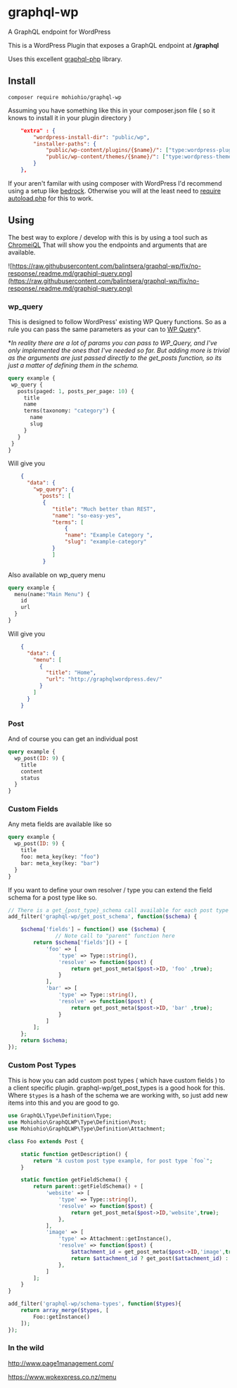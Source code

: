 # graphql-wp
A GraphQL endpoint for WordPress

This is a WordPress Plugin that exposes a GraphQL endpoint at **/graphql**

Uses this excellent [graphql-php](https://github.com/webonyx/graphql-php) library.

## Install
`composer require mohiohio/graphql-wp`

Assuming you have something like this in your composer.json file ( so it knows to install it in your plugin directory )
```json
    "extra" : {
        "wordpress-install-dir": "public/wp",
        "installer-paths": {
            "public/wp-content/plugins/{$name}/": ["type:wordpress-plugin"],
            "public/wp-content/themes/{$name}/": ["type:wordpress-theme"]
        }
    },
```

If your aren't familar with using composer with WordPress I'd recommend using a setup like [bedrock](https://roots.io/bedrock/). Otherwise you will at the least need to [require autoload.php](https://getcomposer.org/doc/01-basic-usage.md#autoloading) for this to work.


## Using

The best way to explore / develop with this is by using a tool such as [ChromeiQL](https://chrome.google.com/webstore/detail/chromeiql/fkkiamalmpiidkljmicmjfbieiclmeij) That will show you the endpoints and arguments that are available.

![https://raw.githubusercontent.com/balintsera/graphql-wp/fix/no-response/.readme.md/graphiql-query.png](https://raw.githubusercontent.com/balintsera/graphql-wp/fix/no-response/.readme.md/graphiql-query.png)

### wp_query
This is designed to follow WordPress' existing WP Query functions.  So as a rule you can pass the same parameters as your can to [WP Query](https://codex.wordpress.org/Class_Reference/WP_Query)*.

**In reality there are a lot of params you can pass to WP_Query, and I've only implemented the ones that I've needed so far. But adding more is trivial as the arguments are just passed directly to the get_posts function, so its just a matter of defining them in the schema.*

 ```graphql
query example {
  wp_query {
    posts(paged: 1, posts_per_page: 10) {
      title
      name
      terms(taxonomy: "category") {
        name
        slug
      }
    }
  }
}

```

Will give you

```json
    {
      "data": {
        "wp_query": {
          "posts": [
           {
              "title": "Much better than REST",
              "name": "so-easy-yes",
              "terms": [
                  {
	              "name": "Example Category ",
	              "slug": "example-category"
	          }
              ]
           }
```
Also available on wp_query menu

```graphql
query example {
  menu(name:"Main Menu") {
    id
    url
  }
}
```

Will give you
```json
    {
      "data": {
        "menu": [
          {
            "title": "Home",
            "url": "http://graphqlwordpress.dev/"
          }
        ]
      }
    }
```
### Post

And of course you can get an individual post 

```graphql
query example {
  wp_post(ID: 9) {
    title
    content
    status
  }
}
```

### Custom Fields

Any meta fields are available like so

```graphql
query example {
  wp_post(ID: 9) {
    title
    foo: meta_key(key: "foo")
    bar: meta_key(key: "bar")
  }
}
```

If you want to define your own resolver / type you can extend the field schema for a post type like so.

```php
// There is a get_{post_type}_schema call available for each post type
add_filter('graphql-wp/get_post_schema', function($schema) {

    $schema['fields'] = function() use ($schema) {
               // Note call to "parent" function here
        return $schema['fields']() + [
            'foo' => [
                'type' => Type::string(),
                'resolve' => function($post) {
                    return get_post_meta($post->ID, 'foo' ,true);
                }
            ],
            'bar' => [
                'type' => Type::string(),
                'resolve' => function($post) {
                    return get_post_meta($post->ID, 'bar' ,true);
                }
            ]
        ];
    };
    return $schema;
});
```

### Custom Post Types

This is how you can add custom post types ( which have custom fields ) to a client specific plugin.
graphql-wp/get_post_types is a good hook for this.
Where `$types` is a hash of the schema we are working with, so just add new items into this and you are good to go.

```php
use GraphQL\Type\Definition\Type;
use Mohiohio\GraphQLWP\Type\Definition\Post;
use Mohiohio\GraphQLWP\Type\Definition\Attachment;

class Foo extends Post {

    static function getDescription() {
        return "A custom post type example, for post type `foo`";
    }

    static function getFieldSchema() {
        return parent::getFieldSchema() + [
            'website' => [
                'type' => Type::string(),
                'resolve' => function($post) {
                    return get_post_meta($post->ID,'website',true);
                },
            ],
            'image' => [
                'type' => Attachment::getInstance(),
                'resolve' => function($post) {
                    $attachment_id = get_post_meta($post->ID,'image',true);
                    return $attachment_id ? get_post($attachment_id) : null;
                },
            ]
        ];
    }
}

add_filter('graphql-wp/schema-types', function($types){
    return array_merge($types, [
        Foo::getInstance()
    ]);
});
```

### In the wild

http://www.page1management.com/

https://www.wokexpress.co.nz/menu
